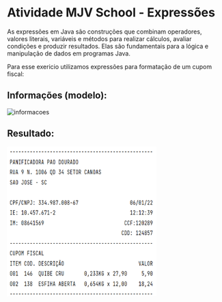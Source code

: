 # Atividade MJV School - Expressões

As expressões em Java são construções que combinam operadores, valores literais, variáveis e métodos para realizar cálculos, avaliar condições e produzir resultados. Elas são fundamentais para a lógica e manipulação de dados em programas Java.


Para esse exericio utilizamos expressões para formatação de um cupom fiscal:

## Informações (modelo):

![informacoes](https://sintaxe.netlify.app/assets/string-format-01.e29004af.png)

## Resultado:

<img src="resultado.png" alt="Resultado" width="350" height="350">
